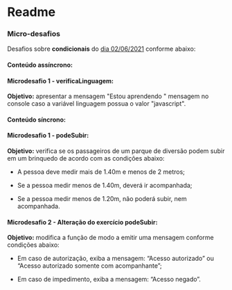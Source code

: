 # Readme



### **Micro-desafios**

Desafios sobre **condicionais** do <u>dia 02/06/2021</u> conforme abaixo:



#### Conteúdo assíncrono:



#### Microdesafio 1 - verificaLinguagem:



**Objetivo:**  apresentar a mensagem "Estou aprendendo " mensagem no console caso a variável linguagem possua o valor "javascript".



#### Conteúdo síncrono:



#### Microdesafio 1 - podeSubir:



**Objetivo:**  verifica se os passageiros de um parque de diversão podem subir em um brinquedo de acordo com as condições abaixo:



* A pessoa deve medir mais de 1.40m e menos de 2 metros;

* Se a pessoa medir menos de 1.40m, deverá ir acompanhada;

* Se a pessoa medir menos de 1.20m, não poderá subir, nem acompanhada.



#### **Microdesafio 2 -** Alteração do exercício podeSubir:



**Objetivo:**  modifica a função de modo a emitir uma mensagem conforme condições abaixo:



* Em caso de autorização, exiba a mensagem: “Acesso autorizado” ou “Acesso autorizado somente com acompanhante”;

* Em caso de impedimento, exiba a mensagem: “Acesso negado”.